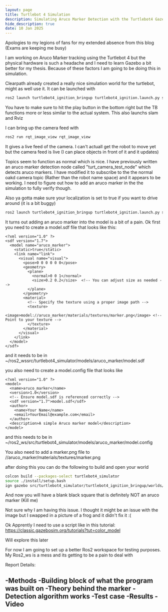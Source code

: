 ```yaml
---
layout: page
title: Turtlebot 4 Simulation
description: Simulating Aruco Marker Detection with the Turtlebot4 Gazebo Simulation
hide_description: true
date: 10 Jan 2025
---
```

Apologies to my legions of fans for my extended absence from this blog (Exams are keeping me busy)

I am working on Aruco Marker tracking using the Turtlebot 4 but the physical hardware is such a headache and I need to learn Gazebo a bit better for my thesis. Because of these factors I am going to be doing this in simulation. 

Clearpath already created a really nice simulation world for the turtlebot, might as well use it. It can be launched with 


```bash
ros2 launch turtlebot4_ignition_bringup turtlebot4_ignition.launch.py slam:=true nav2:=true rviz:=true
```

You have to make sure to hit the play button in the bottom right but the TB functions more or less similar to the actual system. This also launchs slam and Rviz 

I can bring up the camera feed with

```bash
ros2 run rqt_image_view rqt_image_view
```

It gives a live feed of the camera. I can't actuall get the robot to move yet but the camera feed is live (I can place objects in front of it and it updates)

Topics seem to function as normal which is nice. I have previously written an aruco marker detection node called "turt_camera_test_node" which detects aruco markers. I have modified it to subscribe to the the normal oakd camera topic (Rather than the robot name space) and it appears to be working. I need to figure out how to add an aruco marker in the the simulation to fully verify though. 


Also ya gotta make sure your localization is set to true if you want to drive around (it is a bit buggy)


```bash
ros2 launch turtlebot4_ignition_bringup turtlebot4_ignition.launch.py slam:=true nav2:=true rviz:=true localization:=true
```

It turns out adding an aruco marker into the model is a bit of a pain. Ok first you need to create a model.sdf file that looks like this:

```sdf
<?xml version="1.0" ?>
<sdf version="1.7">
  <model name="aruco_marker">
    <static>true</static>
    <link name="link">
      <visual name="visual">
        <pose>0 0 0 0 0 0</pose>
        <geometry>
          <plane>
            <normal>0 0 1</normal>
            <size>0.2 0.2</size>  <!-- You can adjust size as needed -->
          </plane>
        </geometry>
        <material>
          <!-- Specify the texture using a proper image path -->
          <texture>
            <image>model://aruco_marker/materials/textures/marker.png</image> <!-- Point to your texture -->
          </texture>
        </material>
      </visual>
    </link>
  </model>
</sdf>

```

and it needs to be in ~/ros2_wssrc/turtlebot4_simulator/models/aruco_marker/model.sdf 

you also need to create a model.config file that looks like

```sdf
<?xml version="1.0" ?>
<model>
  <name>aruco_marker</name>
  <version>1.0</version>
  <!-- Ensure model.sdf is referenced correctly -->
  <sdf version="1.7">model.sdf</sdf>
  <author>
    <name>Your Name</name>
    <email>YourEmail@example.com</email>
  </author>
  <description>A simple Aruco marker model</description>
</model>

```

and this needs to be in ~/ros2_ws/src/turtlebot4_simulator/models/aruco_marker/model.config 


You also need to add a marker.png file to //aruco_marker/materials/textures/marker.png

after doing this you can do the following to build and open your world
```bash
colcon build --packages-select turtlebot4_simulator 
source ./install/setup.bash
ign gazebo src/turtlebot4_simulator/turtlebot4_ignition_bringup/worlds/warehouse.sdf 
```

And now you will have a blank black square that is definitely NOT an aruco marker (Kill me)

Not sure why I am having this issue. I thought it might be an issue with the image but I swapped in a picture of a frog and it didn't fix it :( 

Ok Apprently I need to use a script like in this tutorial: https://classic.gazebosim.org/tutorials?tut=color_model

Will explore this later

For now I am going to set up a better Ros2 workspace for testing purposes. My Ros2_ws is a mess and its getting to be a pain to deal with









































Report Details:

-Methods
-Building block of what the program was built on 
-Theory behind the marker
-Detection algorithm works
-Test case
-Results
-Video
-









